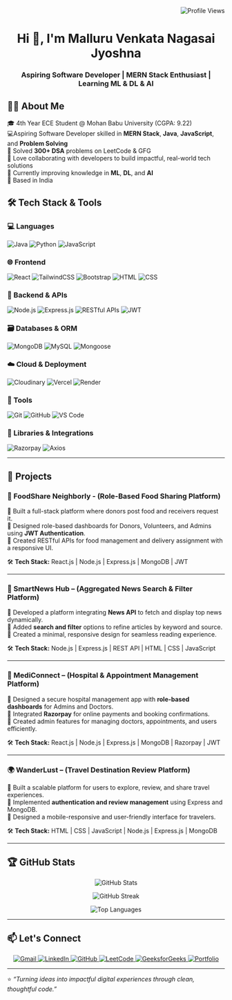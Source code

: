 <!-- Profile Views -->
<p align="right">
  <img src="https://komarev.com/ghpvc/?username=JyoshnaMalluru&label=Visitors&color=blueviolet&style=for-the-badge" alt="Profile Views" />
</p>

<!-- Title -->
<h1 align="center">Hi 👋, I'm Malluru Venkata Nagasai Jyoshna</h1>
<h3 align="center">Aspiring Software Developer | MERN Stack Enthusiast | Learning ML & DL & AI</h3>


## 👨‍💻 About Me
🎓 4th Year ECE Student @ Mohan Babu University (CGPA: 9.22)  
💻Aspiring Software Developer skilled in **MERN Stack**, **Java**, **JavaScript**, and **Problem Solving**  
🧠 Solved **300+ DSA** problems on LeetCode & GFG  
🤝 Love collaborating with developers to build impactful, real-world tech solutions  
🚀 Currently improving knowledge in **ML**, **DL**, and **AI**  
📍 Based in India  

## 🛠️ Tech Stack & Tools  

### 💻 Languages  
<p>
  <img src="https://img.shields.io/badge/Java-007396?style=for-the-badge&logo=java&logoColor=white" alt="Java" />
  <img src="https://img.shields.io/badge/Python-3776AB?style=for-the-badge&logo=python&logoColor=white" alt="Python" />
  <img src="https://img.shields.io/badge/JavaScript-F7DF1E?style=for-the-badge&logo=javascript&logoColor=black" alt="JavaScript" />
</p>

### 🌐 Frontend  
<p>
  <img src="https://img.shields.io/badge/React-61DAFB?style=for-the-badge&logo=react&logoColor=black" alt="React" />
  <img src="https://img.shields.io/badge/TailwindCSS-38B2AC?style=for-the-badge&logo=tailwindcss&logoColor=white" alt="TailwindCSS" />
  <img src="https://img.shields.io/badge/Bootstrap-7952B3?style=for-the-badge&logo=bootstrap&logoColor=white" alt="Bootstrap" />
  <img src="https://img.shields.io/badge/HTML5-E34F26?style=for-the-badge&logo=html5&logoColor=white" alt="HTML" />
  <img src="https://img.shields.io/badge/CSS3-1572B6?style=for-the-badge&logo=css3&logoColor=white" alt="CSS" />
</p>

### 🔧 Backend & APIs  
<p>
  <img src="https://img.shields.io/badge/Node.js-339933?style=for-the-badge&logo=nodedotjs&logoColor=white" alt="Node.js" />
  <img src="https://img.shields.io/badge/Express.js-000000?style=for-the-badge&logo=express&logoColor=white" alt="Express.js" />
  <img src="https://img.shields.io/badge/RESTful APIs-02569B?style=for-the-badge&logo=fastapi&logoColor=white" alt="RESTful APIs" />
  <img src="https://img.shields.io/badge/JWT-000000?style=for-the-badge&logo=jsonwebtokens&logoColor=white" alt="JWT" />
</p>

### 🗃️ Databases & ORM  
<p>
  <img src="https://img.shields.io/badge/MongoDB-47A248?style=for-the-badge&logo=mongodb&logoColor=white" alt="MongoDB" />
  <img src="https://img.shields.io/badge/MySQL-4479A1?style=for-the-badge&logo=mysql&logoColor=white" alt="MySQL" />
  <img src="https://img.shields.io/badge/Mongoose-880000?style=for-the-badge&logo=mongoose&logoColor=white" alt="Mongoose" />
</p>

### ☁️ Cloud & Deployment  
<p>
  <img src="https://img.shields.io/badge/Cloudinary-3448C5?style=for-the-badge&logo=cloudinary&logoColor=white" alt="Cloudinary" />
  <img src="https://img.shields.io/badge/Vercel-000000?style=for-the-badge&logo=vercel&logoColor=white" alt="Vercel" />
  <img src="https://img.shields.io/badge/Render-2F80ED?style=for-the-badge&logo=render&logoColor=white" alt="Render" />
</p>

### 🧪 Tools  
<p>
  <img src="https://img.shields.io/badge/Git-F05032?style=for-the-badge&logo=git&logoColor=white" alt="Git" />
  <img src="https://img.shields.io/badge/GitHub-181717?style=for-the-badge&logo=github&logoColor=white" alt="GitHub" />
  <img src="https://img.shields.io/badge/VS Code-007ACC?style=for-the-badge&logo=visualstudiocode&logoColor=white" alt="VS Code" />
</p>

### 🔗 Libraries & Integrations  
<p>
  <img src="https://img.shields.io/badge/Razorpay-02042B?style=for-the-badge&logo=razorpay&logoColor=00aaff" alt="Razorpay" />
  <img src="https://img.shields.io/badge/Axios-5A29E4?style=for-the-badge&logo=axios&logoColor=white" alt="Axios" />
</p>

---


## 💼 Projects

### 🍱 FoodShare Neighborly - (Role-Based Food Sharing Platform)
🔹 Built a full-stack platform where donors post food and receivers request it.  
🔹 Designed role-based dashboards for Donors, Volunteers, and Admins using **JWT Authentication**.  
🔹 Created RESTful APIs for food management and delivery assignment with a responsive UI.  

🛠 **Tech Stack:** React.js | Node.js | Express.js | MongoDB | JWT  

---

### 📰 SmartNews Hub – (Aggregated News Search & Filter Platform)
🔹 Developed a platform integrating **News API** to fetch and display top news dynamically.  
🔹 Added **search and filter** options to refine articles by keyword and source.  
🔹 Created a minimal, responsive design for seamless reading experience.  

🛠 **Tech Stack:** Node.js | Express.js | REST API | HTML | CSS | JavaScript  

---

### 🏥 MediConnect – (Hospital & Appointment Management Platform)
🔹 Designed a secure hospital management app with **role-based dashboards** for Admins and Doctors.  
🔹 Integrated **Razorpay** for online payments and booking confirmations.  
🔹 Created admin features for managing doctors, appointments, and users efficiently.  

🛠 **Tech Stack:** React.js | Node.js | Express.js | MongoDB | Razorpay | JWT  

---

### 🌍 WanderLust – (Travel Destination Review Platform)
🔹 Built a scalable platform for users to explore, review, and share travel experiences.  
🔹 Implemented **authentication and review management** using Express and MongoDB.  
🔹 Designed a mobile-responsive and user-friendly interface for travelers.  

🛠 **Tech Stack:** HTML | CSS | JavaScript | Node.js | Express.js | MongoDB  

---

## 🏆 GitHub Stats

<p align="center">
  <img src="https://github-readme-stats.vercel.app/api?username=JyoshnaMalluru&show_icons=true&theme=tokyonight&hide_border=true" alt="GitHub Stats" />
</p>

<p align="center">
  <img src="https://streak-stats.vercel.app/?user=JyoshnaMalluru&theme=tokyonight&hide_border=true" alt="GitHub Streak" />
</p>

<p align="center">
  <img src="https://github-readme-stats.vercel.app/api/top-langs/?username=JyoshnaMalluru&layout=compact&theme=tokyonight&hide_border=true" alt="Top Languages" />
</p>

---

## 📫 Let's Connect  

<p align="center">
  <a href="mailto:jyoshna1595@gmail.com">
    <img src="https://img.shields.io/badge/Gmail-D14836?style=for-the-badge&logo=gmail&logoColor=white" alt="Gmail" />
  </a>
  <a href="https://www.linkedin.com/in/jyoshnamalluru/">
    <img src="https://img.shields.io/badge/LinkedIn-0077B5?style=for-the-badge&logo=linkedin&logoColor=white" alt="LinkedIn" />
  </a>
  <a href="https://github.com/JyoshnaMalluru">
    <img src="https://img.shields.io/badge/GitHub-100000?style=for-the-badge&logo=github&logoColor=white" alt="GitHub" />
  </a>
  <a href="https://leetcode.com/u/JyoshnaMalluru/">
    <img src="https://img.shields.io/badge/LeetCode-FFA116?style=for-the-badge&logo=leetcode&logoColor=black" alt="LeetCode" />
  </a>
  <a href="https://auth.geeksforgeeks.org/user/jyoshnamalluru/practice/">
    <img src="https://img.shields.io/badge/GeeksforGeeks-2F8D46?style=for-the-badge&logo=geeksforgeeks&logoColor=white" alt="GeeksforGeeks" />
  </a>
  <a href="https://jyoshnamalluru.vercel.app/">
    <img src="https://img.shields.io/badge/Portfolio-000000?style=for-the-badge&logo=vercel&logoColor=white" alt="Portfolio" />
  </a>
</p>

---

⭐ *“Turning ideas into impactful digital experiences through clean, thoughtful code.”*

